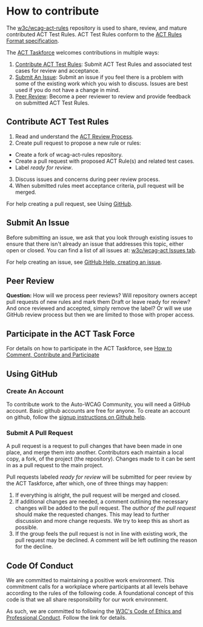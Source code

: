 # How to contribute
The [w3c/wcag-act-rules](https://github.com/w3c/wcag-act-rules) repository is used to share, review, and mature contributed ACT Test Rules. ACT Test Rules conform to the [ACT Rules Format specification](https://www.w3.org/TR/act-rules-format/).

The [ACT Taskforce](https://www.w3.org/WAI/GL/task-forces/conformance-testing/) welcomes contributions in multiple ways:

1. [Contribute ACT Test Rules](#contribute-act-test-rules): Submit ACT Test Rules and associated test cases for review and acceptance.
2. [Submit An Issue](#submit-an-issue): Submit an issue if you feel there is a problem with some of the existing work which you wish to discuss. Issues are best used if you do not have a change in mind.
3. [Peer Review](#peer-review): Become a peer reviewer to review and provide feedback on submitted ACT Test Rules.

## Contribute ACT Test Rules
1.	Read and understand the [ACT Review Process](https://www.w3.org/WAI/GL/task-forces/conformance-testing/wiki/ACT_Review_Process).
2.	Create pull request to propose a new rule or rules:
  * Create a fork of wcag-act-rules repository. 
  * Create a pull request with proposed ACT Rule(s) and related test cases. 
  * Label *ready for review*.
3.	Discuss issues and concerns during peer review process.
4.	When submitted rules meet acceptance criteria, pull request will be merged.

For help creating a pull request, see Using [GitHub](#using-github).

## Submit An Issue

Before submitting an issue, we ask that you look through existing issues to ensure that there isn't already an issue that addresses this topic, either open or closed. You can find a list of all issues at: [w3c/wcag-act Issues tab](https://github.com/w3c/wcag-act/issues).

For help creating an issue, see [GitHub Help, creating an issue](https://help.github.com/articles/creating-an-issue/).

## Peer Review
**Question:** How will we process peer reviews? Will repository owners accept pull requests of new rules and mark them Draft or leave ready for review? And once reviewed and accepted, simply remove the label? Or will we use GitHub review process but then we are limited to those with proper access.

## Participate in the ACT Task Force

For details on how to participate in the ACT Taskforce, see [How to Comment, Contribute and Participate](https://www.w3.org/WAI/GL/task-forces/conformance-testing/#contribute)

## Using GitHub

### Create An Account

To contribute work to the Auto-WCAG Community, you will need a GitHub account. Basic github accounts are free for anyone. To create an account on github, follow the [signup instructions on Github help](https://help.github.com/articles/signing-up-for-a-new-github-account/).

### Submit A Pull Request

A pull request is a request to pull changes that have been made in one place, and merge them into another. Contributors each maintain a local copy, a fork, of the project (the repository). Changes made to it can be sent in as a pull request to the main project.

Pull requests labeled *ready for review* will be submitted for peer review by the ACT Taskforce, after which, one of three things may happen:

1. If everything is alright, the pull request will be merged and closed.
2. If additional changes are needed, a comment outlining the necessary changes will be added to the pull request. The *author of the pull request* should make the requested changes. This may lead to further discussion and more change requests. We try to keep this as short as possible.
3. If the group feels the pull request is not in line with existing work, the pull request may be declined. A comment will be left outlining the reason for the decline.

## Code Of Conduct

We are committed to maintaining a positive work environment. This commitment calls for a workplace where participants at all levels behave according to the rules of the following code. A foundational concept of this code is that we all share responsibility for our work environment.

As such, we are committed to following the [W3C's Code of Ethics and Professional Conduct](https://www.w3.org/Consortium/cepc/). Follow the link for details.
